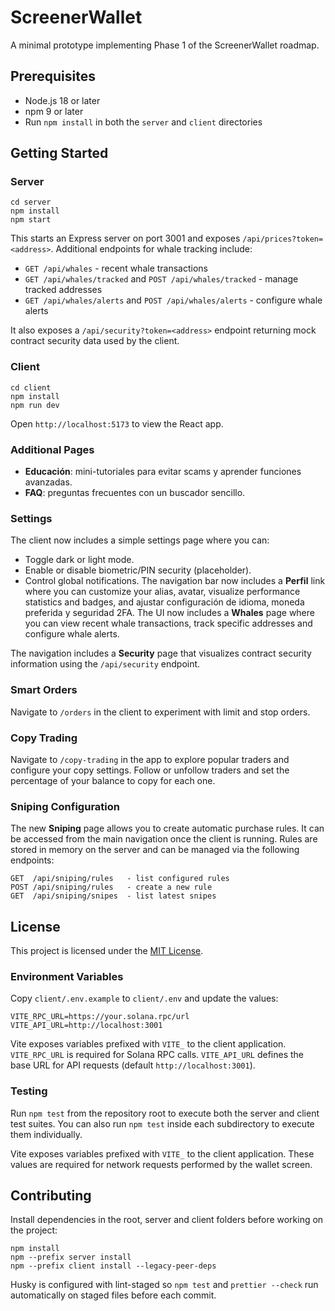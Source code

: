 # ScreenerWallet

A minimal prototype implementing Phase 1 of the ScreenerWallet roadmap.

## Prerequisites

- Node.js 18 or later
- npm 9 or later
- Run `npm install` in both the `server` and `client` directories


## Getting Started

### Server

```
cd server
npm install
npm start
```

This starts an Express server on port 3001 and exposes `/api/prices?token=<address>`.
Additional endpoints for whale tracking include:

- `GET /api/whales` - recent whale transactions
- `GET /api/whales/tracked` and `POST /api/whales/tracked` - manage tracked addresses
- `GET /api/whales/alerts` and `POST /api/whales/alerts` - configure whale alerts

It also exposes a `/api/security?token=<address>` endpoint returning mock contract
security data used by the client.

### Client

```
cd client
npm install
npm run dev
```

Open `http://localhost:5173` to view the React app.

### Additional Pages

- **Educación**: mini-tutoriales para evitar scams y aprender funciones avanzadas.
- **FAQ**: preguntas frecuentes con un buscador sencillo.

### Settings

The client now includes a simple settings page where you can:

- Toggle dark or light mode.
- Enable or disable biometric/PIN security (placeholder).
- Control global notifications.
  The navigation bar now includes a **Perfil** link where you can customize your alias, avatar,
  visualize performance statistics and badges, and ajustar configuración de idioma,
  moneda preferida y seguridad 2FA.
  The UI now includes a **Whales** page where you can view recent whale transactions,
  track specific addresses and configure whale alerts.

The navigation includes a **Security** page that visualizes contract security
information using the `/api/security` endpoint.

### Smart Orders

Navigate to `/orders` in the client to experiment with limit and stop orders.

### Copy Trading

Navigate to `/copy-trading` in the app to explore popular traders and configure
your copy settings. Follow or unfollow traders and set the percentage of your
balance to copy for each one.

### Sniping Configuration

The new **Sniping** page allows you to create automatic purchase rules. It can
be accessed from the main navigation once the client is running. Rules are
stored in memory on the server and can be managed via the following endpoints:

```
GET  /api/sniping/rules   - list configured rules
POST /api/sniping/rules   - create a new rule
GET  /api/sniping/snipes  - list latest snipes
```

## License

This project is licensed under the [MIT License](LICENSE).

### Environment Variables

Copy `client/.env.example` to `client/.env` and update the values:

```
VITE_RPC_URL=https://your.solana.rpc/url
VITE_API_URL=http://localhost:3001
```
Vite exposes variables prefixed with `VITE_` to the client application.
`VITE_RPC_URL` is required for Solana RPC calls.
`VITE_API_URL` defines the base URL for API requests (default `http://localhost:3001`).

### Testing

Run `npm test` from the repository root to execute both the server and client test suites.
You can also run `npm test` inside each subdirectory to execute them individually.

Vite exposes variables prefixed with `VITE_` to the client application. These
values are required for network requests performed by the wallet screen.

## Contributing

Install dependencies in the root, server and client folders before working on the project:

```
npm install
npm --prefix server install
npm --prefix client install --legacy-peer-deps
```

Husky is configured with lint-staged so `npm test` and `prettier --check` run automatically on staged files before each commit.
